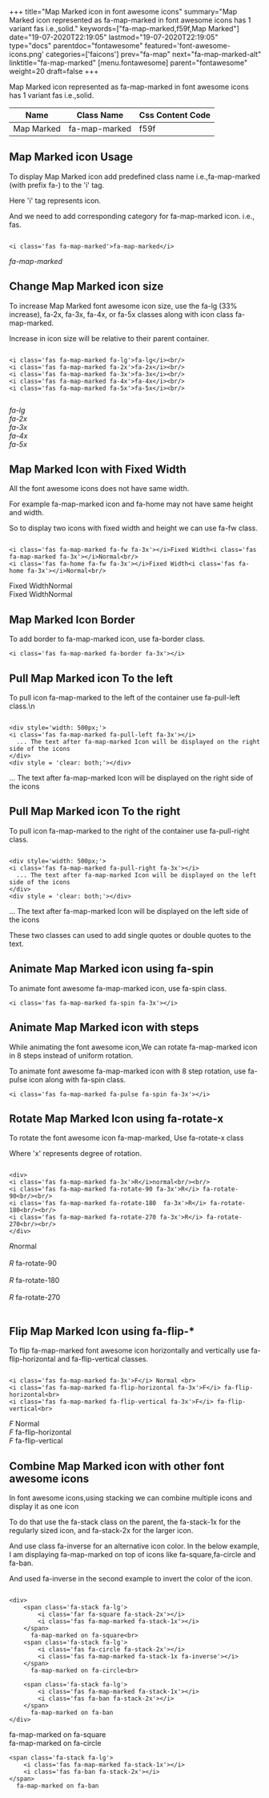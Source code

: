 +++
title="Map Marked icon in font awesome icons"
summary="Map Marked icon represented as fa-map-marked in font awesome icons has 1 variant fas i.e.,solid."
keywords=["fa-map-marked,f59f,Map Marked"]
date="19-07-2020T22:19:05"
lastmod="19-07-2020T22:19:05"
type="docs"
parentdoc="fontawesome"
featured='font-awesome-icons.png'
categories=['faicons']
prev="fa-map"
next="fa-map-marked-alt"
linktitle="fa-map-marked"
[menu.fontawesome]
parent="fontawesome"
weight=20
draft=false
+++


Map Marked icon represented as fa-map-marked in font awesome icons has 1 variant fas i.e.,solid.

<div class='table-responsive'><table class='table'><thead><tr><th>Name</th><th>Class Name</th><th>Css Content Code</th></tr></thead><tbody><tr><td>Map Marked</td><td>fa-map-marked</td><td>f59f</td></tr></tbody></table></div>



## Map Marked icon Usage

To display Map Marked icon add predefined class name i.e.,fa-map-marked (with prefix fa-) to the 'i' tag.

Here 'i' tag represents icon.

And we need to add corresponding category for fa-map-marked icon. i.e., fas.


```

<i class='fas fa-map-marked'>fa-map-marked</i>
```

<i class='fas fa-map-marked'>fa-map-marked</i>




## Change Map Marked icon size
To increase Map Marked font awesome icon size, use the fa-lg (33% increase), fa-2x, fa-3x, fa-4x, or fa-5x classes along with icon class fa-map-marked.

Increase in icon size will be relative to their parent container. 

```

<i class='fas fa-map-marked fa-lg'>fa-lg</i><br/>
<i class='fas fa-map-marked fa-2x'>fa-2x</i><br/>
<i class='fas fa-map-marked fa-3x'>fa-3x</i><br/>
<i class='fas fa-map-marked fa-4x'>fa-4x</i><br/>
<i class='fas fa-map-marked fa-5x'>fa-5x</i><br/>
            
```

<i class='fas fa-map-marked fa-lg'>fa-lg</i><br/>
<i class='fas fa-map-marked fa-2x'>fa-2x</i><br/>
<i class='fas fa-map-marked fa-3x'>fa-3x</i><br/>
<i class='fas fa-map-marked fa-4x'>fa-4x</i><br/>
<i class='fas fa-map-marked fa-5x'>fa-5x</i><br/>
            



## Map Marked Icon with Fixed Width 

All the font awesome icons does not have same width.

For example fa-map-marked icon and fa-home may not have same height and width.

So to display two icons with fixed width and height we can use fa-fw class.


```

<i class='fas fa-map-marked fa-fw fa-3x'></i>Fixed Width<i class='fas fa-map-marked fa-3x'></i>Normal<br/>
<i class='fas fa-home fa-fw fa-3x'></i>Fixed Width<i class='fas fa-home fa-3x'></i>Normal<br/>
```

<i class='fas fa-map-marked fa-fw fa-3x'></i>Fixed Width<i class='fas fa-map-marked fa-3x'></i>Normal<br/>
<i class='fas fa-home fa-fw fa-3x'></i>Fixed Width<i class='fas fa-home fa-3x'></i>Normal<br/>



## Map Marked Icon Border 

To add border to fa-map-marked icon, use fa-border class.


```
<i class='fas fa-map-marked fa-border fa-3x'></i>

```
<i class='fas fa-map-marked fa-border fa-3x'></i>





## Pull Map Marked icon To the left

To pull icon fa-map-marked to the left of the container use fa-pull-left class.\n

```

<div style='width: 500px;'>
<i class='fas fa-map-marked fa-pull-left fa-3x'></i>
  ... The text after fa-map-marked Icon will be displayed on the right side of the icons
</div>
<div style = 'clear: both;'></div>
```

<div style='width: 500px;'>
<i class='fas fa-map-marked fa-pull-left fa-3x'></i>
  ... The text after fa-map-marked Icon will be displayed on the right side of the icons
</div>
<div style = 'clear: both;'></div>




## Pull Map Marked icon To the right
To pull icon fa-map-marked to the right of the container use fa-pull-right class.

```

<div style='width: 500px;'>
<i class='fas fa-map-marked fa-pull-right fa-3x'></i>
  ... The text after fa-map-marked Icon will be displayed on the left side of the icons
</div>
<div style = 'clear: both;'></div>
```

<div style='width: 500px;'>
<i class='fas fa-map-marked fa-pull-right fa-3x'></i>
  ... The text after fa-map-marked Icon will be displayed on the left side of the icons
</div>
<div style = 'clear: both;'></div>

These two classes can used to add single quotes or double quotes to the text.


## Animate Map Marked icon using fa-spin
To animate font awesome fa-map-marked icon, use fa-spin class.

```
<i class='fas fa-map-marked fa-spin fa-3x'></i>
```
<i class='fas fa-map-marked fa-spin fa-3x'></i>




## Animate Map Marked icon with steps
While animating the font awesome icon,We can rotate fa-map-marked icon in 8 steps instead of uniform rotation.

To animate font awesome fa-map-marked icon with 8 step rotation, use fa-pulse icon along with fa-spin class.


```
<i class='fas fa-map-marked fa-pulse fa-spin fa-3x'></i>

```
<i class='fas fa-map-marked fa-pulse fa-spin fa-3x'></i>





## Rotate Map Marked Icon using fa-rotate-x
To rotate the font awesome icon fa-map-marked, Use fa-rotate-x class

Where 'x' represents degree of rotation.


```

<div>
<i class='fas fa-map-marked fa-3x'>R</i>normal<br/><br/>
<i class='fas fa-map-marked fa-rotate-90 fa-3x'>R</i> fa-rotate-90<br/><br/> 
<i class='fas fa-map-marked fa-rotate-180  fa-3x'>R</i> fa-rotate-180<br/><br/> 
<i class='fas fa-map-marked fa-rotate-270 fa-3x'>R</i> fa-rotate-270<br/><br/>
</div>
```

<div>
<i class='fas fa-map-marked fa-3x'>R</i>normal<br/><br/>
<i class='fas fa-map-marked fa-rotate-90 fa-3x'>R</i> fa-rotate-90<br/><br/> 
<i class='fas fa-map-marked fa-rotate-180  fa-3x'>R</i> fa-rotate-180<br/><br/> 
<i class='fas fa-map-marked fa-rotate-270 fa-3x'>R</i> fa-rotate-270<br/><br/>
</div>




## Flip Map Marked Icon using fa-flip-*
To flip fa-map-marked font awesome icon horizontally and vertically use fa-flip-horizontal and fa-flip-vertical classes. 

```

<i class='fas fa-map-marked fa-3x'>F</i> Normal <br>
<i class='fas fa-map-marked fa-flip-horizontal fa-3x'>F</i> fa-flip-horizontal<br>
<i class='fas fa-map-marked fa-flip-vertical fa-3x'>F</i> fa-flip-vertical<br>
```

<i class='fas fa-map-marked fa-3x'>F</i> Normal <br>
<i class='fas fa-map-marked fa-flip-horizontal fa-3x'>F</i> fa-flip-horizontal<br>
<i class='fas fa-map-marked fa-flip-vertical fa-3x'>F</i> fa-flip-vertical<br>




## Combine Map Marked icon with other font awesome icons
In font awesome icons,using stacking we can combine multiple icons and display it as one icon 

To do that use the fa-stack class on the parent, the fa-stack-1x for the regularly sized icon, and fa-stack-2x for the larger icon.

And use class fa-inverse for an alternative icon color. 
In the below example, I am displaying fa-map-marked on top of icons like fa-square,fa-circle and fa-ban.

And used fa-inverse in the second example to invert the color of the icon.

```

<div>
    <span class='fa-stack fa-lg'>
        <i class='far fa-square fa-stack-2x'></i>
        <i class='fas fa-map-marked fa-stack-1x'></i>
    </span>
      fa-map-marked on fa-square<br>
    <span class='fa-stack fa-lg'>
        <i class='fas fa-circle fa-stack-2x'></i>
        <i class='fas fa-map-marked fa-stack-1x fa-inverse'></i>
    </span>
      fa-map-marked on fa-circle<br>

    <span class='fa-stack fa-lg'>
        <i class='fas fa-map-marked fa-stack-1x'></i>
        <i class='fas fa-ban fa-stack-2x'></i>
    </span>
      fa-map-marked on fa-ban
</div>
```

<div>
    <span class='fa-stack fa-lg'>
        <i class='far fa-square fa-stack-2x'></i>
        <i class='fas fa-map-marked fa-stack-1x'></i>
    </span>
      fa-map-marked on fa-square<br>
    <span class='fa-stack fa-lg'>
        <i class='fas fa-circle fa-stack-2x'></i>
        <i class='fas fa-map-marked fa-stack-1x fa-inverse'></i>
    </span>
      fa-map-marked on fa-circle<br>

    <span class='fa-stack fa-lg'>
        <i class='fas fa-map-marked fa-stack-1x'></i>
        <i class='fas fa-ban fa-stack-2x'></i>
    </span>
      fa-map-marked on fa-ban
</div>






